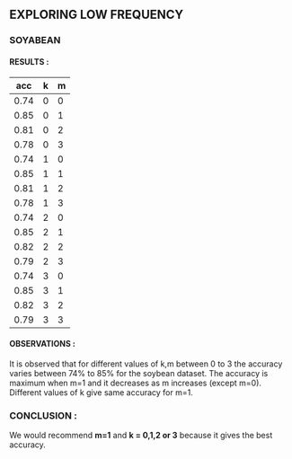 ## EXPLORING LOW FREQUENCY
### SOYABEAN
#### RESULTS :
| acc   | k | m |
|-------|---|---|
| 0.74  | 0 | 0 |
| 0.85  | 0 | 1 |
| 0.81  | 0 | 2 |
| 0.78  | 0 | 3 |
| 0.74  | 1 | 0 |
| 0.85  | 1 | 1 |
| 0.81  | 1 | 2 |
| 0.78  | 1 | 3 |
| 0.74  | 2 | 0 |
| 0.85  | 2 | 1 |
| 0.82  | 2 | 2 |
| 0.79  | 2 | 3 |
| 0.74  | 3 | 0 |
| 0.85  | 3 | 1 |
| 0.82  | 3 | 2 |
| 0.79  | 3 | 3 |

#### OBSERVATIONS :
It is observed that for different values of k,m between 0 to 3 the accuracy varies between 74% to 85% for the soybean dataset. The accuracy is maximum when m=1 and
it decreases as m increases (except m=0). Different values of k give same accuracy for m=1.

### CONCLUSION :
We would recommend **m=1** and **k = 0,1,2 or 3** because it gives the best accuracy.
